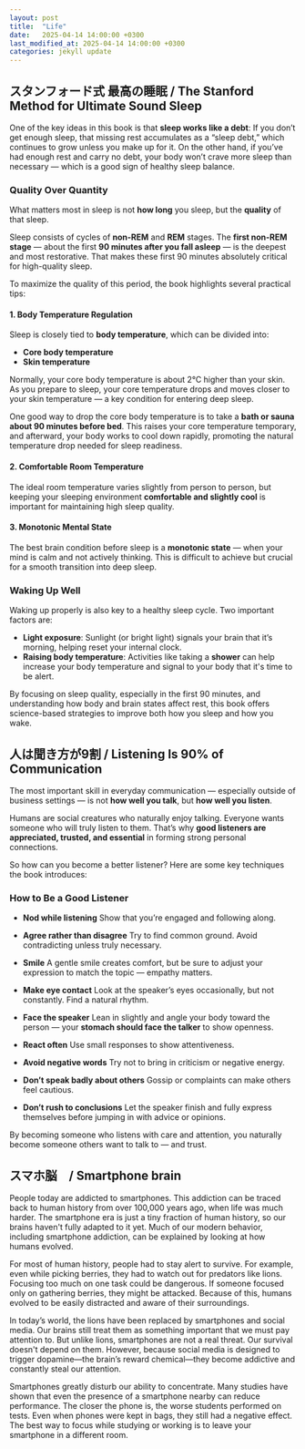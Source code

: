 ```yaml
---
layout: post
title:  "Life"
date:   2025-04-14 14:00:00 +0300
last_modified_at: 2025-04-14 14:00:00 +0300
categories: jekyll update
---
```


## スタンフォード式 最高の睡眠 / The Stanford Method for Ultimate Sound Sleep

One of the key ideas in this book is that **sleep works like a debt**:
If you don’t get enough sleep, that missing rest accumulates as a “sleep debt,” which continues to grow unless you make up for it. On the other hand, if you’ve had enough rest and carry no debt, your body won’t crave more sleep than necessary — which is a good sign of healthy sleep balance.

### Quality Over Quantity

What matters most in sleep is not **how long** you sleep, but the **quality** of that sleep.

Sleep consists of cycles of **non-REM** and **REM** stages. The **first non-REM stage** — about the first **90 minutes after you fall asleep** — is the deepest and most restorative. That makes these first 90 minutes absolutely critical for high-quality sleep.

To maximize the quality of this period, the book highlights several practical tips:

#### 1. Body Temperature Regulation

Sleep is closely tied to **body temperature**, which can be divided into:

- **Core body temperature**
- **Skin temperature**

Normally, your core body temperature is about 2°C higher than your skin. As you prepare to sleep, your core temperature drops and moves closer to your skin temperature — a key condition for entering deep sleep.

One good way to drop the core body temperature is to take a **bath or sauna about 90 minutes before bed**. This raises your core temperature temporary, and afterward, your body works to cool down rapidly, promoting the natural temperature drop needed for sleep readiness.

#### 2. Comfortable Room Temperature

The ideal room temperature varies slightly from person to person, but keeping your sleeping environment **comfortable and slightly cool** is important for maintaining high sleep quality.

#### 3. Monotonic Mental State

The best brain condition before sleep is a **monotonic state** — when your mind is calm and not actively thinking.
This is difficult to achieve but crucial for a smooth transition into deep sleep.

### Waking Up Well

Waking up properly is also key to a healthy sleep cycle. Two important factors are:

- **Light exposure**: Sunlight (or bright light) signals your brain that it’s morning, helping reset your internal clock.
- **Raising body temperature**: Activities like taking a **shower** can help increase your body temperature and signal to your body that it's time to be alert.


By focusing on sleep quality, especially in the first 90 minutes, and understanding how body and brain states affect rest, this book offers science-based strategies to improve both how you sleep and how you wake.


## 人は聞き方が9割 / Listening Is 90% of Communication

The most important skill in everyday communication — especially outside of business settings — is not **how well you talk**, but **how well you listen**.

Humans are social creatures who naturally enjoy talking. Everyone wants someone who will truly listen to them. That’s why **good listeners are appreciated, trusted, and essential** in forming strong personal connections.

So how can you become a better listener?
Here are some key techniques the book introduces:

### How to Be a Good Listener

- **Nod while listening**
  Show that you’re engaged and following along.

- **Agree rather than disagree**
  Try to find common ground. Avoid contradicting unless truly necessary.

- **Smile**
  A gentle smile creates comfort, but be sure to adjust your expression to match the topic — empathy matters.

- **Make eye contact**
  Look at the speaker’s eyes occasionally, but not constantly. Find a natural rhythm.

- **Face the speaker**
  Lean in slightly and angle your body toward the person — your **stomach should face the talker** to show openness.

- **React often**
  Use small responses to show attentiveness.

- **Avoid negative words**
  Try not to bring in criticism or negative energy.

- **Don’t speak badly about others**
  Gossip or complaints can make others feel cautious.

- **Don’t rush to conclusions**
  Let the speaker finish and fully express themselves before jumping in with advice or opinions.


By becoming someone who listens with care and attention, you naturally become someone others want to talk to — and trust.


## スマホ脳　/ Smartphone brain

People today are addicted to smartphones. This addiction can be traced back to human history from over 100,000 years ago, when life was much harder. The smartphone era is just a tiny fraction of human history, so our brains haven't fully adapted to it yet. Much of our modern behavior, including smartphone addiction, can be explained by looking at how humans evolved.

For most of human history, people had to stay alert to survive. For example, even while picking berries, they had to watch out for predators like lions. Focusing too much on one task could be dangerous. If someone focused only on gathering berries, they might be attacked. Because of this, humans evolved to be easily distracted and aware of their surroundings.

In today’s world, the lions have been replaced by smartphones and social media. Our brains still treat them as something important that we must pay attention to. But unlike lions, smartphones are not a real threat. Our survival doesn't depend on them. However, because social media is designed to trigger dopamine—the brain’s reward chemical—they become addictive and constantly steal our attention.

Smartphones greatly disturb our ability to concentrate. Many studies have shown that even the presence of a smartphone nearby can reduce performance. The closer the phone is, the worse students performed on tests. Even when phones were kept in bags, they still had a negative effect. The best way to focus while studying or working is to leave your smartphone in a different room.